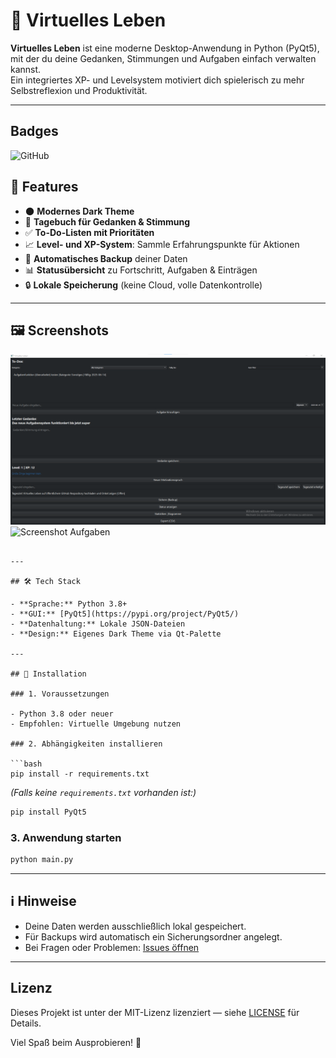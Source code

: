 # 🧠 Virtuelles Leben

**Virtuelles Leben** ist eine moderne Desktop-Anwendung in Python (PyQt5), mit der du deine Gedanken, Stimmungen und Aufgaben einfach verwalten kannst.  
Ein integriertes XP- und Levelsystem motiviert dich spielerisch zu mehr Selbstreflexion und Produktivität.

---

## Badges

![GitHub](https://img.shields.io/github/license/gtadesktop/Virtuelles-Leben-Aufgaben-Planer)

## 🚀 Features

- 🌑 **Modernes Dark Theme**
- 📝 **Tagebuch für Gedanken & Stimmung**
- ✅ **To-Do-Listen mit Prioritäten**
- 📈 **Level- und XP-System**: Sammle Erfahrungspunkte für Aktionen
- 💾 **Automatisches Backup** deiner Daten
- 📊 **Statusübersicht** zu Fortschritt, Aufgaben & Einträgen
- 🔒 **Lokale Speicherung** (keine Cloud, volle Datenkontrolle)

---

## 🖼️ Screenshots

![Screenshot Hauptfenster](screenshots/1.png)
![Screenshot Aufgaben](screenshots/2.png)
```

---

## 🛠️ Tech Stack

- **Sprache:** Python 3.8+
- **GUI:** [PyQt5](https://pypi.org/project/PyQt5/)
- **Datenhaltung:** Lokale JSON-Dateien
- **Design:** Eigenes Dark Theme via Qt-Palette

---

## 🔧 Installation

### 1. Voraussetzungen

- Python 3.8 oder neuer
- Empfohlen: Virtuelle Umgebung nutzen

### 2. Abhängigkeiten installieren

```bash
pip install -r requirements.txt
```

*(Falls keine `requirements.txt` vorhanden ist:)*

```bash
pip install PyQt5
```

### 3. Anwendung starten

```bash
python main.py
```

---

## ℹ️ Hinweise

- Deine Daten werden ausschließlich lokal gespeichert.
- Für Backups wird automatisch ein Sicherungsordner angelegt.
- Bei Fragen oder Problemen: [Issues öffnen]()

---

## Lizenz

Dieses Projekt ist unter der MIT-Lizenz lizenziert — siehe [LICENSE](LICENSE) für Details.


Viel Spaß beim Ausprobieren! 🚀
